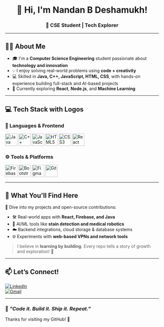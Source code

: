 <h1 align="center">👋 Hi, I'm Nandan B Deshamukh!</h1>
<h3 align="center">🚀 CSE Student | Tech Explorer</h3>

---

## 🧑‍💻 About Me

- 🎓 I'm a **Computer Science Engineering** student passionate about **technology and innovation**
- 💡 I enjoy solving real-world problems using **code + creativity**
- 💻 Skilled in **Java, C++, JavaScript, HTML, CSS**, with hands-on experience building full-stack and AI-based projects
- 🚀 Currently exploring **React**, **Node.js**, and **Machine Learning**

---

## 💻 Tech Stack with Logos

### 🧠 Languages & Frontend
<p align="left">
  <img src="https://cdn.jsdelivr.net/gh/devicons/devicon/icons/java/java-original.svg" height="40" alt="Java" />
  <img src="https://cdn.jsdelivr.net/gh/devicons/devicon/icons/cplusplus/cplusplus-original.svg" height="40" alt="C++" />
  <img src="https://cdn.jsdelivr.net/gh/devicons/devicon/icons/javascript/javascript-original.svg" height="40" alt="JavaScript" />
  <img src="https://cdn.jsdelivr.net/gh/devicons/devicon/icons/html5/html5-original.svg" height="40" alt="HTML5" />
  <img src="https://cdn.jsdelivr.net/gh/devicons/devicon/icons/css3/css3-original.svg" height="40" alt="CSS3" />
  <img src="https://cdn.jsdelivr.net/gh/devicons/devicon/icons/react/react-original.svg" height="40" alt="React" />
</p>

### ⚙️ Tools & Platforms
<p align="left">
  <img src="https://cdn.jsdelivr.net/gh/devicons/devicon/icons/firebase/firebase-plain.svg" height="40" alt="Firebase" />
  <img src="https://cdn.jsdelivr.net/gh/devicons/devicon/icons/bootstrap/bootstrap-plain.svg" height="40" alt="Bootstrap" />
  <img src="https://cdn.jsdelivr.net/gh/devicons/devicon/icons/figma/figma-original.svg" height="40" alt="Figma" />
  <img src="https://cdn.jsdelivr.net/gh/devicons/devicon/icons/git/git-original.svg" height="40" alt="Git" />
</p>

---

## 🌱 What You'll Find Here

📁 Dive into my projects and open-source contributions:  
- 🛠 Real-world apps with **React, Firebase, and Java**
- 🤖 AI/ML tools like **stain detection and medical robotics**
- ☁️ Backend integrations, cloud storage & database systems  
- 🌐 Experiments with **web-based VPNs and network tools**

> I believe in **learning by building**. Every repo tells a story of growth and exploration! 🌱

---

## 📫 Let’s Connect!

[![LinkedIn](https://img.shields.io/badge/Nandan_LinkedIn-0A66C2?style=for-the-badge&logo=linkedin&logoColor=white)](https://www.linkedin.com/in/nandan-deshamukh)  
[![Gmail](https://img.shields.io/badge/Gmail-nandan.deshamukh@gmail.com-D14836?style=for-the-badge&logo=gmail&logoColor=white)](mailto:nandan.deshamukh@gmail.com)

---

### 🚀 *"Code it. Build it. Ship it. Repeat."*

Thanks for visiting my GitHub! 🌟
